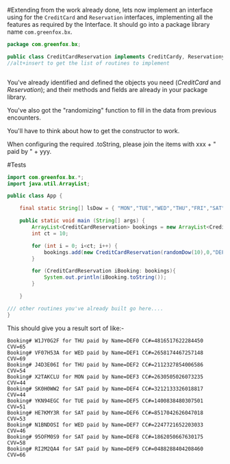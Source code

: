#Extending from the work already done, lets now implement an interface using for the `CreditCard` and `Reservation` interfaces, implementing all the features as required by the Interface.  It should go into a package library name `com.greenfox.bx`.

```java
package com.greenfox.bx;

public class CreditCardReservation implements CreditCardy, Reservationy {
//alt+insert to get the list of routines to implement



```
You've already identified and defined the objects you need (*CreditCard* and *Reservation*); and their methods and fields are already in your package library.  

You've also got the "randomizing" function to fill in the data from previous encounters.

You'll have to think about how to get the constructor to work.

When configuring the required .toString, please join the items with xxx + " paid by " + yyy.

#Tests
```java
import com.greenfox.bx.*;
import java.util.ArrayList;

public class App {

    final static String[] lsDow = { "MON","TUE","WED","THU","FRI","SAT","SUN"};

    public static void main (String[] args) {
        ArrayList<CreditCardReservation> bookings = new ArrayList<CreditCardReservation>();
        int ct = 10;

        for (int i = 0; i<ct; i++) {
            bookings.add(new CreditCardReservation(randomDow(10),0,"DEF" + i , random16()));
        }

        for (CreditCardReservation iBooking: bookings){
            System.out.println(iBooking.toString());
        }

    }

/// other routines you've already built go here....
}

```

This should give you a result sort of like:-
```
Booking# W1JY0G2F for THU paid by Name=DEF0 CC#=4816517622284450 CVV=65
Booking# VF07H53A for WED paid by Name=DEF1 CC#=2658174467257148 CVV=69
Booking# J4D3E06I for THU paid by Name=DEF2 CC#=2112327854006586 CVV=54
Booking# X2TAKCLU for MON paid by Name=DEF3 CC#=2630505026073235 CVV=44
Booking# SK0H0WW2 for SAT paid by Name=DEF4 CC#=3212133326018817 CVV=44
Booking# YKN94EGC for TUE paid by Name=DEF5 CC#=1400838480307501 CVV=51
Booking# HE7KMY3R for SAT paid by Name=DEF6 CC#=8517042626047018 CVV=53
Booking# N1BNDOSI for WED paid by Name=DEF7 CC#=2247721652203033 CVV=46
Booking# 95OFM0S9 for SAT paid by Name=DEF8 CC#=1862050667630175 CVV=58
Booking# RI2M2QA4 for SAT paid by Name=DEF9 CC#=0488288404208460 CVV=66
```

